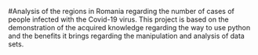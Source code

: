 #Analysis of the regions in Romania regarding the number of cases of people infected with the Covid-19 virus.
This project is based on the demonstration of the acquired knowledge regarding the way to use python and the benefits it brings regarding the manipulation and analysis of data sets.
